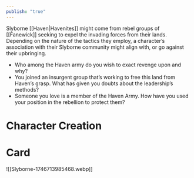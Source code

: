 ```yaml
---
publish: "true"
---
```

Slyborne [[Haven|Havenites]] might come from rebel groups of [[Fanewick]] seeking to expel the invading forces from their lands. Depending on the nature of the tactics they employ, a character’s association with their Slyborne community might align with, or go against their upbringing.

* Who among the Haven army do you wish to exact revenge upon and why?
* You joined an insurgent group that’s working to free this land from Haven’s grasp. What has given you doubts about the leadership’s methods?
* Someone you love is a member of the Haven Army. How have you used your position in the rebellion to protect them?
# Character Creation
# Card
![[Slyborne-1746713985468.webp]]